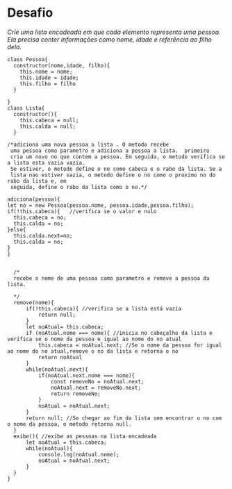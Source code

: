# Desafio

*Crie uma lista encadeada em que cada elemento representa uma pessoa.*
*Ela precisa conter informações como nome, idade e referência ao filho dela.*

    
    class Pessoa{
      constructor(nome,idade, filho){
        this.nome = nome;
        this.idade = idade;
        this.filho = filho
      }
    
    }
    class Lista{
      constructor(){
        this.cabeca = null;
        this.calda = null;
      }

    /*adiciona uma nova pessoa a lista . O metodo recebe
     uma pessoa como parametro e adiciona a pessoa a lista.  primeiro
     cria um novo no que contem a pessoa. Em seguida, o metodo verifica se a lista esta vazia vazia.
     Se estiver, o metodo define o no como cabeca e o rabo da lista. Se a
     lista nao estiver vazia, o metodo define o no como o proximo no do rabo da lista e, em
     seguida, define o rabo da lista como o no.*/

    adiciona(pessoa){
    let no = new Pessoa(pessoa.nome, pessoa.idade,pessoa.filho);
    if(!this.cabeca){   //verifica se o valor e nulo
      this.cabeca = no;
      this.calda = no;
    }else{
      this.calda.next=no;
      this.calda = no;
    }
    }


      /*
      recebe o nome de uma pessoa como parametro e remove a pessoa da lista.

      */
      remove(nome){
          if(!this.cabeca){ //verifica se a lista está vazia
              return null;
          }
          let noAtual= this.cabeca;
          if (noAtual.nome === nome){ //inicia no cabeçalho da lista e verifica se o nome da pessoa e igual ao nome do no atual
              this.cabeca = noAtual.next; //Se o nome da pessoa for igual ao nome do no atual,remove o no da lista e retorna o no
              return noAtual
          }
          while(noAtual.next){
              if(noAtual.next.nome === nome){
                  const removeNo = noAtual.next;
                  noAtual.next = removeNo.next;
                  return removeNo;
              }
              noAtual = noAtual.next;
          }
          return null; //Se chegar ao fim da lista sem encontrar o no com o nome da pessoa, o metodo retorna null.
      }
      exibe(){ //exibe as pessoas na lista encadeada
          let noAtual = this.cabeca;
          while(noAtual){
              console.log(noAtual.nome);
              noAtual = noAtual.next;
          }
      }
    }


